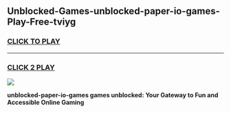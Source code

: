 
## Unblocked-Games-unblocked-paper-io-games-Play-Free-tviyg
<h3>
<a href="https://premium76.site?title=unblocked-paper-io-games&ref=23A">CLICK TO PLAY</a></h3>
<hr>

<h3>
<a href="https://premium76.site?title=unblocked-paper-io-games&ref=23A">CLICK 2 PLAY</a>
  
</h3>

<a href="https://premium76.site?title=unblocked-paper-io-games&ref=23A"><img src="https://clearcache.store/games.png"></a>


**unblocked-paper-io-games games unblocked: Your Gateway to Fun and Accessible Online Gaming**
